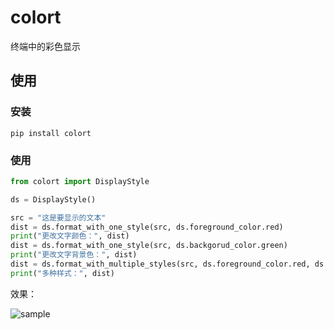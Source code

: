 # colort
终端中的彩色显示

## 使用

### 安装

```shell
pip install colort
```

### 使用

```python
from colort import DisplayStyle 

ds = DisplayStyle()

src = "这是要显示的文本"
dist = ds.format_with_one_style(src, ds.foreground_color.red)
print("更改文字颜色：", dist)
dist = ds.format_with_one_style(src, ds.backgorud_color.green)
print("更改文字背景色：", dist)
dist = ds.format_with_multiple_styles(src, ds.foreground_color.red, ds.mode.underline, ds.mode.bold)
print("多种样式：", dist)
```

效果：

![sample](https://cdn.jsdelivr.net/gh/thep0y/image-bed/md/1622076879923.png)
